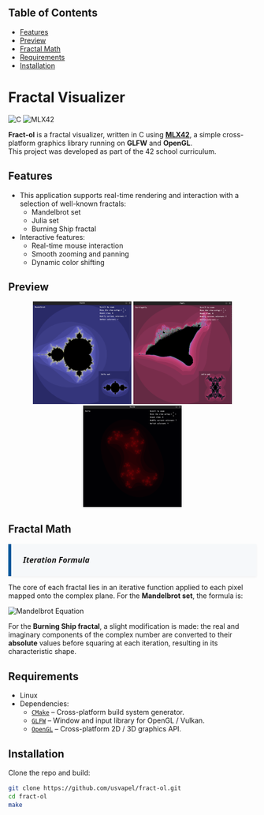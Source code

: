 ## Table of Contents
- [Features](#features)
- [Preview](#preview)
- [Fractal Math](#fractal-math)
- [Requirements](#requirements)
- [Installation](#installation)

# Fractal Visualizer

<img src="https://cdn.jsdelivr.net/gh/devicons/devicon@latest/icons/c/c-original.svg" alt="C" width="30"/> ![MLX42](https://img.shields.io/badge/MLX42-C%20Graphics-blue?style=flat-square)

**Fract-ol** is a fractal visualizer, written in C using [**MLX42**](https://github.com/codam-coding-college/MLX42), a simple cross-platform graphics library running on **GLFW** and **OpenGL**.  
This project was developed as part of the 42 school curriculum.

## Features

- This application supports real-time rendering and interaction with a selection of well-known fractals:
  - Mandelbrot set
  - Julia set
  - Burning Ship fractal
- Interactive features:
  - Real-time mouse interaction
  - Smooth zooming and panning
  - Dynamic color shifting

## Preview

<p align="center">
  <img src="./images/mandelbrot.png" width="200"/>
  <img src="./images/burningship.png" width="200"/>
  <img src="./images/julia.png" width="200"/>
</p>


## Fractal Math
<div style="
  background-color: #f6f8fa;
  padding: 20px 24px;
  border-left: 6px solid #00599C;
  font-family: 'Segoe UI', 'Roboto', 'Helvetica Neue', sans-serif;
  font-size: 16px;
  color: #1a1a1a;
  line-height: 1.6;
  margin-top: 12px;
  box-shadow: 0 2px 4px rgba(0, 0, 0, 0.05);
">
  <strong><em>Iteration Formula</em></strong><br>
</div>

The core of each fractal lies in an iterative function applied to each pixel mapped onto the complex plane. For the **Mandelbrot set**, the formula is:

![Mandelbrot Equation](https://latex.codecogs.com/png.image?\dpi{150}&space;\color{White}z_{n+1}=z_n^2+C,\quad&space;z_0=C,\quad&space;C=a+bi)

For the **Burning Ship fractal**, a slight modification is made: the real and imaginary components of the complex number are converted to their **absolute** values before squaring at each iteration, resulting in its characteristic shape.

## Requirements

- Linux
- Dependencies:
  - [`CMake`](https://cmake.org/) – Cross-platform build system generator.
  - [`GLFW`](https://www.glfw.org/) – Window and input library for OpenGL / Vulkan.
  - [`OpenGL`](https://www.opengl.org/) – Cross-platform 2D / 3D graphics API.

## Installation

Clone the repo and build:

```bash
git clone https://github.com/usvapel/fract-ol.git
cd fract-ol
make
